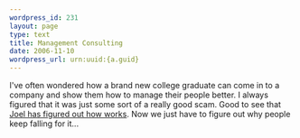 ```yaml
--- 
wordpress_id: 231
layout: page
type: text
title: Management Consulting
date: 2006-11-10  
wordpress_url: urn:uuid:{a.guid}
---
```

<p>I've often wondered how a brand new college graduate can come in to a company and show them how to manage their people better.  I always figured that it was just some sort of a really good scam.  Good to see that <a href="http://www.joelonsoftware.com/items/2006/11/10b.html" title="Oh, the emails you'll get...">Joel has figured out how works</a>.  Now we just have to figure out why people keep falling for it...</p>
